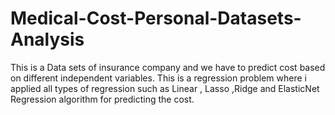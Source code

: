 # Medical-Cost-Personal-Datasets-Analysis
This is a Data sets of insurance company and we have to predict cost based on different independent variables. This is a regression problem where i applied all types of regression such as Linear , Lasso ,Ridge and ElasticNet Regression algorithm for predicting the cost.
